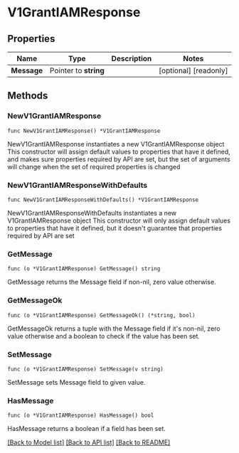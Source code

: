 # V1GrantIAMResponse

## Properties

Name | Type | Description | Notes
------------ | ------------- | ------------- | -------------
**Message** | Pointer to **string** |  | [optional] [readonly] 

## Methods

### NewV1GrantIAMResponse

`func NewV1GrantIAMResponse() *V1GrantIAMResponse`

NewV1GrantIAMResponse instantiates a new V1GrantIAMResponse object
This constructor will assign default values to properties that have it defined,
and makes sure properties required by API are set, but the set of arguments
will change when the set of required properties is changed

### NewV1GrantIAMResponseWithDefaults

`func NewV1GrantIAMResponseWithDefaults() *V1GrantIAMResponse`

NewV1GrantIAMResponseWithDefaults instantiates a new V1GrantIAMResponse object
This constructor will only assign default values to properties that have it defined,
but it doesn't guarantee that properties required by API are set

### GetMessage

`func (o *V1GrantIAMResponse) GetMessage() string`

GetMessage returns the Message field if non-nil, zero value otherwise.

### GetMessageOk

`func (o *V1GrantIAMResponse) GetMessageOk() (*string, bool)`

GetMessageOk returns a tuple with the Message field if it's non-nil, zero value otherwise
and a boolean to check if the value has been set.

### SetMessage

`func (o *V1GrantIAMResponse) SetMessage(v string)`

SetMessage sets Message field to given value.

### HasMessage

`func (o *V1GrantIAMResponse) HasMessage() bool`

HasMessage returns a boolean if a field has been set.


[[Back to Model list]](../README.md#documentation-for-models) [[Back to API list]](../README.md#documentation-for-api-endpoints) [[Back to README]](../README.md)


